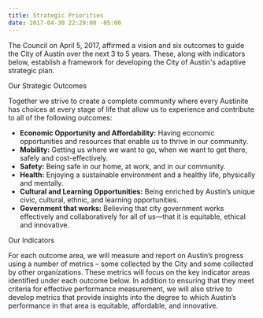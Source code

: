 ```yaml
---
title: Strategic Priorities
date: 2017-04-30 22:29:00 -05:00
---
```


The Council on April 5, 2017, affirmed a vision and six outcomes to guide the City of Austin over the next 3 to 5 years. These, along with indicators below, establish a framework for developing the City of Austin's adaptive strategic plan.

Our Strategic Outcomes

Together we strive to create a complete community where every Austinite has choices at every stage of life that allow us to experience and contribute to all of the following outcomes:

* **Economic Opportunity and Affordability:** Having economic opportunities and resources that enable us to thrive in our community.
* **Mobility:** Getting us where we want to go, when we want to get there, safely and cost-effectively.
* **Safety:** Being safe in our home, at work, and in our community.
* **Health:** Enjoying a sustainable environment and a healthy life, physically and mentally.
* **Cultural and Learning Opportunities:** Being enriched by Austin’s unique civic, cultural, ethnic, and learning opportunities.
* **Government that works:** Believing that city government works effectively and collaboratively for all of us—that it is equitable, ethical and innovative.

Our Indicators

For each outcome area, we will measure and report on Austin’s progress using a number of metrics – some collected by the City and some collected by other organizations. These metrics will focus on the key indicator areas identified under each outcome below. In addition to ensuring that they meet criteria for effective performance measurement, we will also strive to develop metrics that provide insights into the degree to which Austin’s performance in that area is equitable, affordable, and innovative.